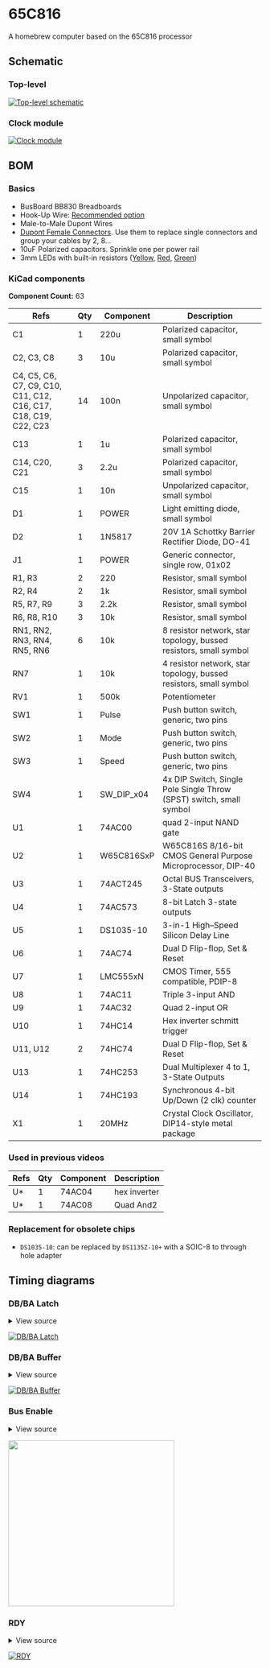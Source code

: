 # 65C816

A homebrew computer based on the 65C816 processor

## Schematic

### Top-level

[![Top-level schematic](./hardware/65C816.png)](./hardware/65C816.png)

### Clock module

[![Clock module](./hardware/clock.png)](./hardware/clock.png)

## BOM

### Basics

- BusBoard BB830 Breadboards
- Hook-Up Wire: [Recommended option](https://www.jameco.com/z/JMS9313-01D-Jameco-Valuepro-22-AWG-6-Color-Solid-Tinned-Copper-Hook-Up-Wire-Assortment-100-Feet_2183752.html)
- Male-to-Male Dupont Wires
- [Dupont Female Connectors](https://www.aliexpress.com/item/4001362869482.html). Use them to replace single connectors and group your cables by 2, 8...
- 10uF Polarized capacitors. Sprinkle one per power rail
- 3mm LEDs with built-in resistors ([Yellow](https://www.digikey.com/product-detail/en/WP710A10YD5V/754-1729-ND/3084212), [Red](https://www.digikey.com/product-detail/en/WP710A10ID5V/754-1721-ND/3084187), [Green](https://www.digikey.com/product-detail/en/WP710A10SGD5V/754-1724-ND/3084201))

### KiCad components

**Component Count:** 63

| Refs | Qty | Component | Description |
| ----- | --- | ---- | ----------- |
| C1 | 1 | 220u | Polarized capacitor, small symbol |
| C2, C3, C8 | 3 | 10u | Polarized capacitor, small symbol |
| C4, C5, C6, C7, C9, C10, C11, C12, C16, C17, C18, C19, C22, C23 | 14 | 100n | Unpolarized capacitor, small symbol |
| C13 | 1 | 1u | Polarized capacitor, small symbol |
| C14, C20, C21 | 3 | 2.2u | Polarized capacitor, small symbol |
| C15 | 1 | 10n | Unpolarized capacitor, small symbol |
| D1 | 1 | POWER | Light emitting diode, small symbol |
| D2 | 1 | 1N5817 | 20V 1A Schottky Barrier Rectifier Diode, DO-41 |
| J1 | 1 | POWER | Generic connector, single row, 01x02 |
| R1, R3 | 2 | 220 | Resistor, small symbol |
| R2, R4 | 2 | 1k | Resistor, small symbol |
| R5, R7, R9 | 3 | 2.2k | Resistor, small symbol |
| R6, R8, R10 | 3 | 10k | Resistor, small symbol |
| RN1, RN2, RN3, RN4, RN5, RN6 | 6 | 10k | 8 resistor network, star topology, bussed resistors, small symbol |
| RN7 | 1 | 10k | 4 resistor network, star topology, bussed resistors, small symbol |
| RV1 | 1 | 500k | Potentiometer |
| SW1 | 1 | Pulse | Push button switch, generic, two pins |
| SW2 | 1 | Mode | Push button switch, generic, two pins |
| SW3 | 1 | Speed | Push button switch, generic, two pins |
| SW4 | 1 | SW_DIP_x04 | 4x DIP Switch, Single Pole Single Throw (SPST) switch, small symbol |
| U1 | 1 | 74AC00 | quad 2-input NAND gate |
| U2 | 1 | W65C816SxP | W65C816S 8/16-bit CMOS General Purpose Microprocessor, DIP-40 |
| U3 | 1 | 74ACT245 | Octal BUS Transceivers, 3-State outputs |
| U4 | 1 | 74AC573 | 8-bit Latch 3-state outputs |
| U5 | 1 | DS1035-10 | 3-in-1 High–Speed Silicon Delay Line |
| U6 | 1 | 74AC74 | Dual D Flip-flop, Set & Reset |
| U7 | 1 | LMC555xN | CMOS Timer, 555 compatible, PDIP-8 |
| U8 | 1 | 74AC11 | Triple 3-input AND |
| U9 | 1 | 74AC32 | Quad 2-input OR |
| U10 | 1 | 74HC14 | Hex inverter schmitt trigger |
| U11, U12 | 2 | 74HC74 | Dual D Flip-flop, Set & Reset |
| U13 | 1 | 74HC253 | Dual Multiplexer 4 to 1, 3-State Outputs |
| U14 | 1 | 74HC193 | Synchronous 4-bit Up/Down (2 clk) counter |
| X1 | 1 | 20MHz | Crystal Clock Oscillator, DIP14-style metal package |

### Used in previous videos

| Refs | Qty | Component | Description |
| ----- | --- | ---- | ----------- |
| U* | 1 | 74AC04 | hex inverter |
| U* | 1 | 74AC08 | Quad And2 |

### Replacement for obsolete chips

- `DS1035-10`: can be replaced by `DS1135Z-10+` with a SOIC-8 to through hole adapter

## Timing diagrams

### DB/BA Latch

<details><summary>View source</summary><p>

Uses [custom fork](https://github.com/adrienkohlbecker/wavedrom)

```js
{
  signal: [
    { name: 'CLK', wave: '1.0(50)1(50)0.', phase: 0.20 },
    { nodes: ['..Ѳ(10)Ѵ(40)Ά(10)Β', '...(7.5)Α(2.5)Γ(2.5)Ν(45)Ξ(2.5)Ο(2.5)Ό'], phase: 0.45 },
    { name: 'CLK+', wave: '1..(7.5)x(5)0(45)x(5)1..(37.5)', phase: 0.20 },
    { nodes: ['..B(33)Π', '..A(10)D(40)E(10)F(30)G(10)H'], phase: 0.45 },
    { name: 'CPU D0-D7 (read)', wave: '6..(10)x(23)7(27)x(30)6..(10)', data: ['Read Data', 'Bank Address', 'Read Data'], phase: 0.20 },
    { nodes: ['..K(33)C(17)Σ(30)I', '..Ρ(10)L(23)C(17)M(10)N'], phase: 0.45 },
    { name: 'CPU D0-D7 (write)', wave: '6(12)x(23)7(27)x(20)6(22)', data: ['Write Data', 'Bank Address', 'Write Data'], phase: 0.20 },
    { nodes: ['...(12.5)Я(8.5)P(29)Τ(7.5)S', '...(7.5)J(1)O..(39.5)Q(1)R'], phase: 0.45 },
    { name: 'AC573A LE', wave: '0..(8.5)x(12.5)1(30)x(6.5)0(44.5)', node: '..(49)É(3)È.(5.5)À(2)Ç', phase: 0.20, nphase: 0.45, nyoffset: -6 },
    { nodes: ['..(34)Υ(11.5)Z', '...(8.5)T(2)U(10.5)V(11)W(1)X(2)Y'], phase: 0.45 },
    { name: 'BA0-BA7', wave: '7..(10.5)x(21.5)=(3)x(9.5)7(57.5)', data: ['BA', 'Passthr.', 'Bank Address'], phase: 0.20 },
  ],
  edge: [
    'Ѳ+Ѵ 10ns', 'Α+Γ 2.5ns', 'Γ+Ν 2.5ns', 'Ά+Β 10ns', 'Ξ+Ο 2.5ns', 'Ο+Ό 2.5ns',
    'A+D 10ns', 'B+Π 33ns', 'E+F 10ns', 'G+H 10ns',
    'Ρ+L 10ns', 'K+C 33ns', 'M+N 10ns', 'Σ+I 30ns',
    'J+O 1ns', 'Я+P 8.5ns', 'Q+R 1ns', 'Τ+S 7.5ns',
    'T+U 2ns', 'V+W 11ns', 'X+Y 2ns', 'Υ+Z 11.5ns',
    'É+È 3ns', 'À+Ç 2ns',
  ],
  config: {
    skin: 'narrower',
    lines: {
      offset: 2,
      every: 50
    },
    background: 'white'
  },
  head: {
    tick: -2,
    every: 10,
    text: ['tspan', { "font-size": '12px' }, 'based on 10Mhz clock; assumes BE=RDY=1']
  }
}
```
</p></details>

[![DB/BA Latch](./timing/Timing%20Latch.png)](./timing/Timing%20Latch.png)

### DB/BA Buffer

<details><summary>View source</summary><p>

Uses [custom fork](https://github.com/adrienkohlbecker/wavedrom)

```js
{
  signal: [
    { name: 'CLK', wave: '1.0(50)1(50)0.', phase: 0.20 },
    { nodes: ['..Ѳ(10)Ѵ(40)Ά(10)Β', '...(7.5)Α(2.5)Γ(2.5)Ν(45)Ξ(2.5)Ο(2.5)Ό'], phase: 0.45 },
    { name: 'CLK+', wave: '1..(7.5)x(5)0(45)x(5)1..(37.5)', phase: 0.20 },
    { nodes: ['..B(33)Π', '..A(10)D(40)E(10)F(30)G(10)H'], phase: 0.45 },
    { name: 'CPU D0-D7 (read)', wave: '6..(10)x(23)7(27)x(30)6..(10)', data: ['Read Data', 'Bank Address', 'Read Data'], phase: 0.20 },
    { nodes: ['..K(33)C(17)Σ(30)I', '..Ρ(10)L(23)C(17)M(10)N'], phase: 0.45 },
    { name: 'CPU D0-D7 (write)', wave: '6(12)x(23)7(27)x(20)6(22)', data: ['Write Data', 'Bank Address', 'Write Data'], phase: 0.20 },
    { nodes: ['..Ύ(30)Д', '..Б(10)Г'], phase: 0.45 },
    { name: 'ACT245 DIR', wave: '3..(10)x(20)3(70)..', data: ['RWB', 'RWB'], phase: 0.20 },
    { node: '...(10)Ё(1)Ж(19)З(12)И', phase: 0.45 },
    { name: 'ACT245 OUT', wave: '2..(11)x(31)2(58)..', data: ['DIR valid', 'DIR valid'], phase: 0.20 },
    { nodes: ['...(11)(2.5)І(17)Л(21.5)(11)(2.5)Ѣ(15)Ц', '...(7.5)Й(2)К(41.5)(7.5)П(2)Ф'], phase: 0.45 },
    { name: 'ACT245 OE', wave: '0..(9.5)x(20)1(30)x(18)0(22.5)..', data: ['RWB', 'RWB'], phase: 0.20 },
    { node: '...(9.5)Ч(1)Ш(19)Щ(11)Ъ(19)Ы(1.5)Ь(16.5)Э(12)Ю', phase: 0.45 },
    { name: 'ACT245 OUT', wave: '2..(10.5)x(30)2(20.5)x(28.5)2(10.5)..', data: ['ON', 'OFF', 'ON'], phase: 0.20 },
    { nodes: ['..Ε(10)Δ', '..(10)Φ(1)Έ(71)Ζ(9)Η(10)Ή'], phase: 0.45 },
    { name: 'D0-D7 (read)', wave: '6..(9)x(72)6(19)..', data: ['Read Data', 'Read Data'], phase: 0.20 },
    { node: '..Θ(10)Ι(1)Ί(39)Κ(30)Λ(9)Μ', phase: 0.45 },
    { name: 'D0-D7 (write)', wave: '6..(11)x(78)6(11)..', data: ['Write Data', 'Write Data'], phase: 0.20 },
  ],
  edge: [
    'Ѳ+Ѵ 10ns', 'Α+Γ 2.5ns', 'Γ+Ν 2.5ns', 'Ά+Β 10ns', 'Ξ+Ο 2.5ns', 'Ο+Ό 2.5ns',
    'A+D 10ns', 'B+Π 33ns', 'E+F 10ns', 'G+H 10ns',
    'Ρ+L 10ns', 'K+C 33ns', 'M+N 10ns', 'Σ+I 30ns',
    'Б+Г 10ns', 'Ύ+Д 30ns',
    'Ё+Ж 1ns', 'З+И 12ns',
    'Й+К 2ns', 'І+Л 17ns', 'П+Ф 2ns', 'Ѣ+Ц 15ns',
    'Ч+Ш 1ns', 'Щ+Ъ 11ns', 'Ы+Ь 1.5ns', 'Э+Ю 12ns',
    'Ε+Δ 10ns', 'Φ+Έ 1ns', 'Ζ+Η 9ns', 'Η+Ή 10ns',
    'Θ+Ι 10ns', 'Ι+Ί 1ns', 'Κ+Λ 30ns', 'Λ+Μ 9ns'
  ],
  config: {
    skin: 'narrower',
    lines: {
      offset: 2,
      every: 50
    },
    background: 'white'
  },
  head: {
    tick: -2,
    every: 10,
    text: ['tspan', { "font-size": '12px' }, 'based on 10Mhz clock; assumes BE=RDY=1']
  }
}
```
</p></details>

[![DB/BA Buffer](./timing/Timing%20Buffer.png)](./timing/Timing%20Buffer.png)

### Bus Enable

<details><summary>View source</summary><p>

Uses [custom fork](https://github.com/adrienkohlbecker/wavedrom)

```js
{
  signal: [
    { name: 'BE', wave: '1....0(32)', phase: 0.20 },
    { nodes: ['.....Ѳ(25)Ѵ'], phase: 0.45 },
    { name: 'CPU ADDR & RWB', wave: '7....x(25)9(7)', data:['ON', 'OFF'], phase: 0.20 },
    { nodes: ['.....Ά(8.5)Ν', '.....Α(1.5)Γ'], phase: 0.45 },
    { name: 'AC573 OE', wave: '0.....(1.5)x(7)1(23.5)', data:['ON', 'OFF'], phase: 0.20 },
    { nodes: ['......(8.5)Β(12)Ξ', '......(1.5)Ο(2)Ό'], phase: 0.45 },
    { name: 'AC573 OUT', wave: '7.....(3.5)x(17)9(11.5)', data:['ON', 'OFF'], phase: 0.20 },
    { nodes: ['.....A(17)D', '.....B(2.5)Π'], phase: 0.45 },
    { name: 'ACT245 OE', wave: '0.....(2.5)x(14.5)1(15)', data:['ON', 'OFF'], phase: 0.20 },
    { nodes: ['......(17)E(11)F', '......(2.5)G(1)H'], phase: 0.45 },
    { name: 'ACT245 OUT', wave: '7.....(3.5)x(24.5)9(4)', data:['ON', 'OFF'], phase: 0.20 },
    {},
    {},
    { name: 'BE', wave: '0....1(32)', phase: 0.20 },
    { nodes: ['.....Ρ(25)L'], phase: 0.45 },
    { name: 'CPU ADDR & RWB', wave: '9....x(25)7(7)', data:['OFF', 'ON'], phase: 0.20 },
    { nodes: ['.....M(7)N', '.....K(1)C'], phase: 0.45 },
    { name: 'AC573 OE', wave: '1.....(1)x(6)0(25)', data:['ON', 'OFF'], phase: 0.20 },
    { nodes: ['......(7)J(10)O', '......(1)Σ(2)I'], phase: 0.45 },
    { name: 'AC573 OUT', wave: '9.....(3)x(14)7(15)', data:['OFF', 'ON'], phase: 0.20 },
    { nodes: ['.....Q(14.5)R', '.....Я(2)P'], phase: 0.45 },
    { name: 'ACT245 OE', wave: '1.....(2)x(12.5)0(17.5)', data:['ON', 'OFF'], phase: 0.20 },
    { nodes: ['......(14.5)T(12)U', '......(2)Τ(1.5)S'], phase: 0.45 },
    { name: 'ACT245 OUT', wave: '9.....(3.5)x(23)7(5.5)', data:['OFF', 'ON'], phase: 0.20 },
  ],
  edge: [
    'Ѳ+Ѵ 25ns', 'Α+Γ 1.5ns', 'Ά+Ν 8.5ns', 'Ο+Ό 2ns', 'Ξ+Β 12ns',
    'B+Π 2.5ns', 'A+D 17ns', 'G+H 1ns','E+F 11ns',
    'Ρ+L 25ns', 'K+C 1ns', 'M+N 7ns', 'Σ+I 2ns', 'J+O 10ns',
    'Я+P 2ns', 'Q+R 14.5ns', 'Τ+S 1.5ns','T+U 12ns',
  ],
  config: {
    skin: 'narrower',
    lines: {
      offset: 5,
      every: 50
    },
    background: 'white'
  },
  head: {
    tick: -5,
    every: 10,
    text: ['tspan', { "font-size": '12px', dx: 20 }, 'timing of Bus Enable; assumes CLK=RDY=1']
  }
}
```
</p></details>

<a href="./timing/Timing%20BE.png"><img src="./timing/Timing%20BE.png" width="330"/></a>

### RDY

<details><summary>View source</summary><p>

Uses [custom fork](https://github.com/adrienkohlbecker/wavedrom)

```js
{
  signal: [
    { name: 'CLK', wave: '1.0(50)1(50)0.', phase: 0.20 },
    { nodes: ['...(47)Ξ(3)Ο(0.5)Ό'], phase: 0.45 },
    { name: 'RDY_IN', wave: 'z..(47)6(3.5)z(51.5)', data: ['IN'], phase: 0.20 },
    { nodes: ['...(50)B(10.5)Π', '...(50)E(2.5)F'], phase: 0.45 },
    { name: 'RDY (registered)', wave: '4..(52.5)x(8)4(41.5)', data: ['RDY (reg)', 'RDY (reg)'], phase: 0.20 },
    { nodes: ['...(60.5)Σ(30)I'], phase: 0.45 },
    { name: 'RDY', wave: '3..(52.5)x(38)3(11.5)', data: ['RDY', 'RDY'], phase: 0.20 },
    { nodes: ['..Ύ(10)Д(80)Ё(10)Ж'], phase: 0.45 },
    { name: 'RDY (cpu in)', wave: '6..(10)z(80)6(12)', data: ['RDY', 'RDY'], phase: 0.20 },
  ],
  edge: [
    'Ξ+Ο 3ns', 'Ο+Ό .5ns',
    'B+Π 10.5ns', 'E+F 2.5ns',
    'Σ+I 30ns',
    'Ύ+Д 10ns', 'Ё+Ж 10ns',
  ],
  config: {
    skin: 'narrower',
    lines: {
      offset: 2,
      every: 50
    },
    background: 'white'
  },
  head: {
    tick: -2,
    every: 10,
    text: ['tspan', { "font-size": '12px' }, 'based on 10Mhz clock; assumes BE=1']
  }
}
```
</p></details>

[![RDY](./timing/Timing%20RDY.png)](./timing/Timing%20RDY.png)
